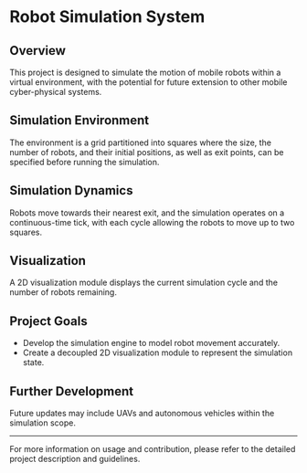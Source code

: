# Robot Simulation System

## Overview
This project is designed to simulate the motion of mobile robots within a virtual environment, with the potential for future extension to other mobile cyber-physical systems.

## Simulation Environment
The environment is a grid partitioned into squares where the size, the number of robots, and their initial positions, as well as exit points, can be specified before running the simulation.

## Simulation Dynamics
Robots move towards their nearest exit, and the simulation operates on a continuous-time tick, with each cycle allowing the robots to move up to two squares.

## Visualization
A 2D visualization module displays the current simulation cycle and the number of robots remaining.

## Project Goals
- Develop the simulation engine to model robot movement accurately.
- Create a decoupled 2D visualization module to represent the simulation state.

## Further Development
Future updates may include UAVs and autonomous vehicles within the simulation scope.

---

For more information on usage and contribution, please refer to the detailed project description and guidelines.
